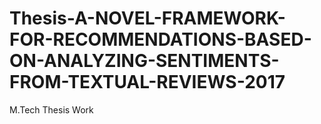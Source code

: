 # Thesis-A-NOVEL-FRAMEWORK-FOR-RECOMMENDATIONS-BASED-ON-ANALYZING-SENTIMENTS-FROM-TEXTUAL-REVIEWS-2017
M.Tech Thesis Work
